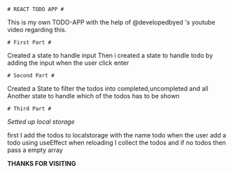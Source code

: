 `# REACT TODO APP #`


This is my own TODO-APP with the help of @developedbyed 's youtube video regarding this.

`# First Part #`

Created a state to handle input
Then i created a state to handle todo by adding the input when the user click enter

`# Second Part #`


Created a State to filter the todos into completed,uncompleted and all
Another state to handle which of the todos has to be shown

`# Third Part #`

 *Setted up local storage*
 
 
 first I add the todos to localstorage  with the name todo when the user add a todo using useEffect
 when reloading I collect the todos and 
    if no todos then pass a empty array
    
 **THANKS FOR VISITING**
